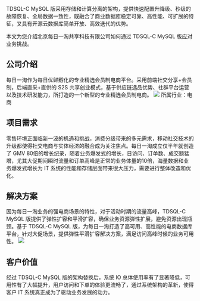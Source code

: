 TDSQL-C MySQL 版采用存储和计算分离的架构，提供快速配置升降级、秒级的故障恢复、全局数据一致性，既融合了商业数据库稳定可靠、高性能、可扩展的特征，又具有开源云数据库简单开放、高效迭代的优势。

本文为您介绍北京每日一淘共享科技有限公司如何通过 TDSQL-C MySQL 版应对业务挑战。

## 公司介绍
每日一淘作为每日优鲜孵化的专业精选会员制电商平台。采用前端社交分享+会员制，后端直采+直供的 S2S 共享创业模式，基于供应链选品优势、社群平台运营以及技术研发能力，所打造的一个新型的专业精选会员制电商。
![](https://qcloudimg.tencent-cloud.cn/raw/d5cbdc94349fc230f26d57521b3a268e.png)
所属行业：电商

## 项目需求
零售环境正面临新一波的机遇和挑战，消费分级带来的多元需求，移动社交技术的升级都使得社交电商与实体经济的融合成为关注焦点。每日一淘成立仅半年就创造了 GMV 80倍的增长纪录，随着业务爆发式的增长，日访问、订单数、成交额猛增，尤其大促期间瞬时流量和订单高峰是正常的业务体量的10倍，海量数据和业务爆发式增长为 IT 系统的性能和存储层面带来很大压力，需要进行整体改造和优化。

## 解决方案
因为每日一淘业务的强电商场景的特性，对于活动时期的流量高峰，TDSQL-C MySQL 版提供了弹性扩容和平滑扩容，确保业务资源弹性扩展，避免资源出现瓶颈。基于 TDSQL-C MySQL 版，为每日一淘打造了高可用、高性能的电商数据库平台，针对大促场景，提供弹性平滑扩容解决方案，满足访问高峰时候的业务可用性。
![](https://qcloudimg.tencent-cloud.cn/raw/d4939bc77966942654b12a96ead4d751.png)

## 客户价值
经过 TDSQL-C MySQL 版的架构替换后，系统 IO 总体使用率有了显著降低，可用性有了大幅提升，用户访问和下单的体验更流畅了，通过系统架构的革新，使得客户 IT 系统真正成为了驱动业务发展的动力。
